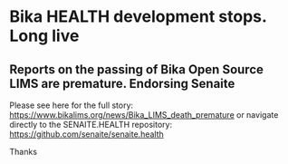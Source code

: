 Bika HEALTH development stops. Long live
======================================

Reports on the passing of Bika Open Source LIMS are premature. Endorsing Senaite
--------------------------------------------------------------------------------

Please see here for the full story: https://www.bikalims.org/news/Bika_LIMS_death_premature
or navigate directly to the SENAITE.HEALTH repository: https://github.com/senaite/senaite.health

Thanks
